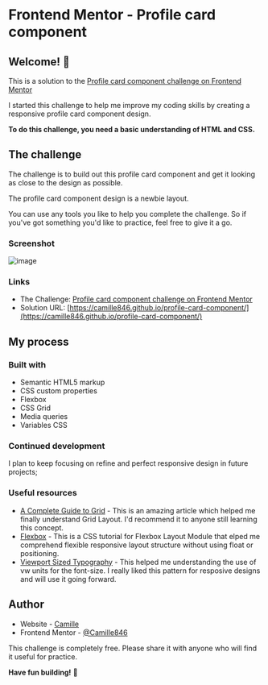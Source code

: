 # Frontend Mentor - Profile card component

## Welcome! 👋

This is a solution to the [Profile card component challenge on Frontend Mentor](https://www.frontendmentor.io/challenges/profile-card-component-cfArpWshJ)

I started this challenge to help me improve my coding skills by creating a responsive profile card component design. 

**To do this challenge, you need a basic understanding of HTML and CSS.**

## The challenge

The challenge is to build out this profile card component and get it looking as close to the design as possible.

The profile card component design is a newbie layout. 

You can use any tools you like to help you complete the challenge. So if you've got something you'd like to practice, feel free to give it a go.

### Screenshot
![image](https://user-images.githubusercontent.com/83260908/131120270-46e87237-0fc2-4e6b-8d8c-42bd8ea96e24.png)

### Links
- The Challenge: [Profile card component challenge on Frontend Mentor](https://www.frontendmentor.io/challenges/profile-card-component-cfArpWshJ)
- Solution URL: [https://camille846.github.io/profile-card-component/](https://camille846.github.io/profile-card-component/)

## My process

### Built with

- Semantic HTML5 markup
- CSS custom properties
- Flexbox
- CSS Grid
- Media queries 
- Variables CSS

### Continued development
I plan to keep focusing on refine and perfect responsive design in future projects;

### Useful resources
- [A Complete Guide to Grid](https://css-tricks.com/snippets/css/complete-guide-grid/) - This is an amazing article which helped me finally understand Grid Layout. I'd recommend it to anyone still learning this concept.
- [Flexbox](https://www.w3schools.com/css/css3_flexbox.asp) - This is a CSS tutorial for Flexbox Layout Module that elped me comprehend flexible responsive layout structure without using float or positioning.
- [Viewport Sized Typography](https://css-tricks.com/viewport-sized-typography/) - This helped me understanding the use of vw units for the font-size. I really liked this pattern for resposive designs and will use it going forward.

## Author

- Website - [Camille](https://github.com/Camille846)
- Frontend Mentor - [@Camille846](https://www.frontendmentor.io/profile/Camille846)

This challenge is completely free. Please share it with anyone who will find it useful for practice.

**Have fun building!** 🚀
